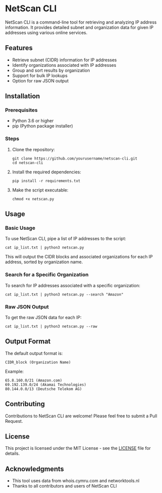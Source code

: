 # NetScan CLI

NetScan CLI is a command-line tool for retrieving and analyzing IP address information. It provides detailed subnet and organization data for given IP addresses using various online services.

## Features

- Retrieve subnet (CIDR) information for IP addresses
- Identify organizations associated with IP addresses
- Group and sort results by organization
- Support for bulk IP lookups
- Option for raw JSON output

## Installation

### Prerequisites

- Python 3.6 or higher
- pip (Python package installer)

### Steps

1. Clone the repository:
   ```
   git clone https://github.com/yourusername/netscan-cli.git
   cd netscan-cli
   ```

2. Install the required dependencies:
   ```
   pip install -r requirements.txt
   ```

3. Make the script executable:
   ```
   chmod +x netscan.py
   ```

## Usage

### Basic Usage

To use NetScan CLI, pipe a list of IP addresses to the script:

```
cat ip_list.txt | python3 netscan.py
```

This will output the CIDR blocks and associated organizations for each IP address, sorted by organization name.

### Search for a Specific Organization

To search for IP addresses associated with a specific organization:

```
cat ip_list.txt | python3 netscan.py --search "Amazon"
```

### Raw JSON Output

To get the raw JSON data for each IP:

```
cat ip_list.txt | python3 netscan.py --raw
```

## Output Format

The default output format is:

```
CIDR_block (Organization Name)
```

Example:
```
65.8.160.0/21 (Amazon.com)
69.192.139.0/24 (Akamai Technologies)
80.144.0.0/13 (Deutsche Telekom AG)
```

## Contributing

Contributions to NetScan CLI are welcome! Please feel free to submit a Pull Request.

## License

This project is licensed under the MIT License - see the [LICENSE](LICENSE) file for details.

## Acknowledgments

- This tool uses data from whois.cymru.com and networktools.nl
- Thanks to all contributors and users of NetScan CLI
